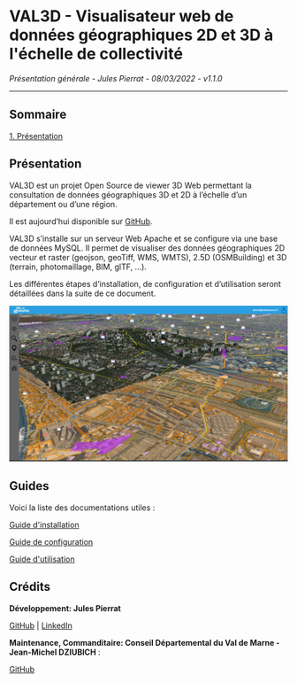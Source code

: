 # VAL3D - Visualisateur web de données géographiques 2D et 3D à l'échelle de collectivité

*Présentation générale - Jules Pierrat - 08/03/2022 - v1.1.0*

-----------------------------------------------

## Sommaire
[1. Présentation](#Présentation)

## Présentation

VAL3D est un projet Open Source de viewer 3D Web permettant la consultation de données géographiques 3D et 2D à l’échelle d’un département ou d’une région.

Il est aujourd’hui disponible sur [GitHub](https://Github.com/JulesPierrat/VAL3D).

VAL3D s’installe sur un serveur Web Apache et se configure via une base de données MySQL. Il permet de visualiser des données géographiques 2D vecteur et raster (geojson, geoTiff, WMS, WMTS), 2.5D (OSMBuilding) et 3D (terrain, photomaillage, BIM, glTF, …).

Les différentes étapes d’installation, de configuration et d’utilisation seront détaillées dans la suite de ce document.

<img src="media/img/doc/val3d_presentation.png">

## Guides

Voici la liste des documentations utiles :

[Guide d'installation](./INSTALLATION.md)

[Guide de configuration](./CONFIGURATION.md)

[Guide d'utilisation](./USERGUIDE_VAL3D.pdf)

## Crédits
__Développement: Jules Pierrat__

[GitHub](https://github.com/JulesPierrat/VAL3D) | [LinkedIn](https://www.linkedin.com/in/jules-pierrat-107522197/)

__Maintenance, Commanditaire: Conseil Départemental du Val de Marne - Jean-Michel DZIUBICH__ :

[GitHub](https://github.com/sigec94/VAL3D)

